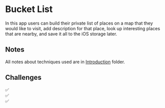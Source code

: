 # Bucket List

In this app users can build their private list of places on a map that they would like to visit, add description for that place, look up interesting places that are nearby, and save it all to the iOS storage later.

## Notes

All notes about techniques used are in [Introduction](https://github.com/Sangsom/100-Days-of-SwiftUI/tree/master/Project11%20-%20Bookworm/Introduction) folder.

## Challenges

✅  
✅  
✅
